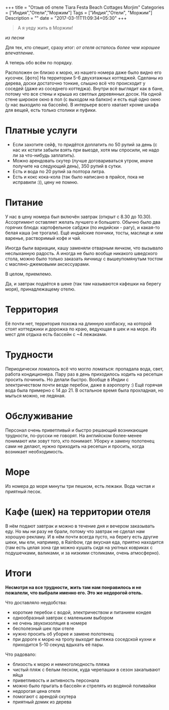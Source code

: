 +++
title = "Отзыв об отеле Tiara Festa Beach Cottages Morjim"
Categories = ["Индия","Отели","Моржим"]
Tags = ["Индия","Отели", "Моржим"]
Description = ""
date = "2017-03-11T11:09:34+05:30"
+++

> А я уеду жить в Моржим!

*из песни*

Для тех, кто спешит, сразу итог: *от отеля осталось более чем хорошее впечатление*.

А теперь обо всём по порядку.

Расположен он близко к морю, из нашего номера даже было видно его кусочек. [фото]
На территории 5-6 двухэтажных коттеджей.
Сделаны из дерева, доски достаточно тонкие, слышно всё что происходит у соседей (даже из соседнего коттеджа).
Внутри всё выглядит как в бане, потому что все стены и крыша из светлых деревянных досок.
На одной стене широкое окно в пол (с выходом на балкон) и есть ещё одно окно (у нас выходило на бассейн).
В интерьере всего хватает кроме шкафа для вещей, есть только столики и пуфики.

# Платные услуги
* Если захотите сейф, то придётся доплатить по 50 рупий за день
(с нас их кстати забыли взять при выезде, хотя мы спросили, не надо ли за что-нибудь заплатить).
* Можно арендовать скутер (лучше договариваться утром, иначе получите на следующий день), 350 рупий в сутки.
* Есть и вода по 20 рупий за полтора литра.
* Есть и кокс кока-кола (так было написано в прайсе, пока не исправили :)), цену не помню.

# Питание
У нас в цену номера был включён завтрак (открыт с 8.30 до 10.30).
Ассортимент оставляет желать лучшего и большего.
Обычно было два горячих блюда: картофельное сабджи (по индийски - рагу), и какая-то белая каша (не трогали).
Ещё индийские пончики, тосты, маслице и хим варенье, растворимый кофе и чай.

Иногда были вариации, кашу заменяли отварным яичком, что вызывало неслыханную радость.
А иногда не было вообще никакого шведского стола, можно было только
заказать яичницу с вышеупомянутым тостом с масляно-джемовыми аксессуарами.

В целом, приемлемо.

Да, и завтрак подаётся в шеке (так там называются кафешки на берегу моря), принадлежащему отелю.

# Территория

Её почти нет, территория похожа на длинную колбаску, на которой стоят коттеджики и дорожка по краю,
ведующая в шек и на море. Из мест для отдыха есть бассейн с ~4 лежаками.

# Трудности

Периодически ломалось всё что могло ломаться: пропадала вода, свет, работа кондиционера.
Пару раз в день приходилось ходить на ресепшн просить починить. Но делали быстро.
Вообще в Индии с электричеством почти везде перебои, даже в аэропорту :)
Ещё горячая вода была примерно с 14 до 21. В остальное время была прохладная, но мыться можно, не ледяная.

# Обслуживание

Персонал очень приветливый и быстро решающий возникающие трудности, по-русски не говорят.
На английском более-менее понимают или зовут того, кто понимает.
Уборку и замену полотенец сами не делают, нужно приходить на ресепшн и просить,
когда возникает необходимость.

# Море

Из номера до моря минуты три пешком, есть лежаки. Вода чистая и приятный песок.

# Кафе (шек) на территории отеля

В нём подают завтрак и можно в течение дня и вечером заказывать еду.
Но мы ни разу не брали, потому что завтрак не сделал нам хорошую рекламу.
И в нём почти всегда пусто, на берегу есть другие шеки, мы ели, например, в Rainbow,
где вкусная еда, приятно находится (там есть целая зона где можно кушать сидя на уютных ковриках с подушечками, валиками, и за низкими столиками, очень атмосферно).

# Итоги

**Несмотря на все трудности, жить там нам понравилось и не пожалели, что выбрали именно его.
Это же недорогой отель.**

Что доставляло неудобства:

* короткие перебои с водой, электричеством и питанием кондея
* однообразный завтрак с маленьким выбором
* не очень звукоизоляция в номере
* бесполезный шек при отеле
* нужно просить об уборке и замене полотенец
* при дороге к морю на тропу выходит вытяжка соседской кухни и приходится 5-10 секунд вдыхать её пары.

Что радовало:

* близость к морю и немноголюдность пляжа
* чистый пляж с белым песком, куда черепашки в сезон закапывают яйца
* приветливость и активность персонала
* можно было прыгать в бассейн и стрелять из водяной поливайки
* недорогая цена отеля
* помогают с арендой скутера
* приятный домик из дерева





